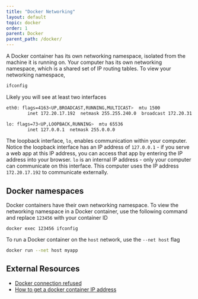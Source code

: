```yaml
---
title: "Docker Networking"
layout: default
topic: docker
order: 1
parent: Docker
parent_path: /docker/
---
```

A Docker container has its own networking namespace, isolated from the machine it is running on. Your computer has its own networking namespace, which is a shared set of IP routing tables. To view your networking namespace,
```bash
ifconfig
```

Likely you will see at least two interfaces
```bash
eth0: flags=4163<UP,BROADCAST,RUNNING,MULTICAST>  mtu 1500
        inet 172.20.17.192  netmask 255.255.240.0  broadcast 172.20.31.255

lo: flags=73<UP,LOOPBACK,RUNNING>  mtu 65536
        inet 127.0.0.1  netmask 255.0.0.0
```

The loopback interface, `lo`, enables communication within your computer. Notice the loopback interface has an IP address of `127.0.0.1` - if you serve a web app at this IP address, you can access that app by entering the IP address into your browser. `lo` is an internal IP address - only your computer can communicate on this interface. This computer uses the IP address `172.20.17.192` to communicate externally.


## Docker namespaces
Docker containers have their own networking namespace. To view the networking namespace in a Docker container, use the following command and replace `123456` with your container ID
```
docker exec 123456 ifconfig
```

To run a Docker container on the `host` network, use the `--net host` flag
```bash
docker run --net host myapp
```


## External Resources
* [Docker connection refused](https://pythonspeed.com/articles/docker-connection-refused/)
* [How to get a docker container IP address](https://www.freecodecamp.org/news/how-to-get-a-docker-container-ip-address-explained-with-examples/)